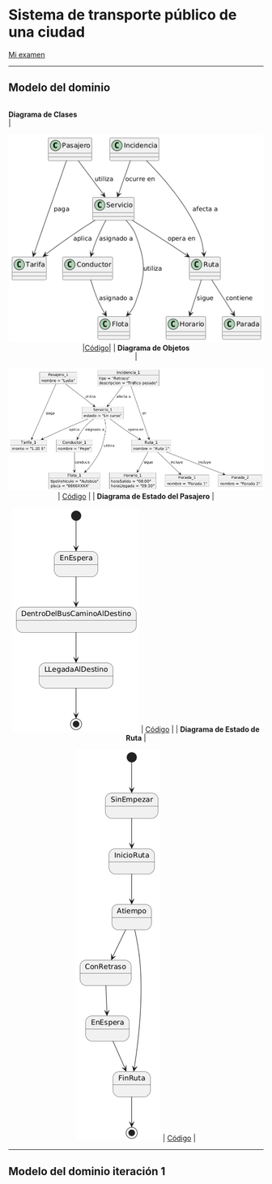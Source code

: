 # Sistema de transporte público de una ciudad

[Mi examen](https://github.com/Ingenieria-Informatica-UNEATLANTICO/app-actividad-post-parcial-lydiaa-gr/blob/main/images/parcialIngenieria.pdf)

---

## Modelo del dominio
|                    |  |
| ----------------------------- | ------ |
**Diagrama de Clases**       
|  <p align="center">![Diagrama de Clases](images/DiagramaClases.png) |[Código](modelosUML/DiagramaClases.puml)|
| **Diagrama de Objetos**        
|  <p align="center">![Diagrama de Objetos](images/DiagramaObjetos.png) | [Código](modelosUML/DiagramaObjetos.puml) |
| **Diagrama de Estado del Pasajero** 
|  <p align="center">![Diagrama de Estado del Pasajero](images/DiagramaEstadosPasajero.png) | [Código](modelosUML/DiagramaEstadosPasajero.puml) |
| **Diagrama de Estado de Ruta** 
|  <p align="center">![Diagrama de Estado de Ruta](images/DiagramaEstadosRuta.png) | [Código](modelosUML/DiagramaEstadosRuta.puml) |

---
## Modelo del dominio iteración 1



